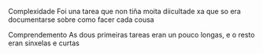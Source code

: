 Complexidade
Foi una tarea que non tiña moita diicultade xa que so era documentarse sobre como facer cada cousa

Comprendemento
As dous primeiras tareas eran un pouco longas, e o resto eran sinxelas e curtas
